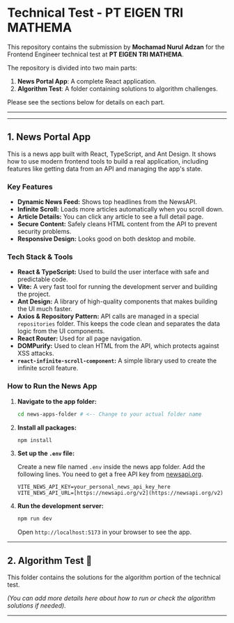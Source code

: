 # Technical Test - PT EIGEN TRI MATHEMA

This repository contains the submission by **Mochamad Nurul Adzan** for the Frontend Engineer technical test at **PT EIGEN TRI MATHEMA**.

The repository is divided into two main parts:
1.  **News Portal App**: A complete React application.
2.  **Algorithm Test**: A folder containing solutions to algorithm challenges.

Please see the sections below for details on each part.

---
---

## 1. News Portal App

This is a news app built with React, TypeScript, and Ant Design. It shows how to use modern frontend tools to build a real application, including features like getting data from an API and managing the app's state.

### Key Features

* **Dynamic News Feed:** Shows top headlines from the NewsAPI.
* **Infinite Scroll:** Loads more articles automatically when you scroll down.
* **Article Details:** You can click any article to see a full detail page.
* **Secure Content:** Safely cleans HTML content from the API to prevent security problems.
* **Responsive Design:** Looks good on both desktop and mobile.

### Tech Stack & Tools

* **React & TypeScript:** Used to build the user interface with safe and predictable code.
* **Vite:** A very fast tool for running the development server and building the project.
* **Ant Design:** A library of high-quality components that makes building the UI much faster.
* **Axios & Repository Pattern:** API calls are managed in a special `repositories` folder. This keeps the code clean and separates the data logic from the UI components.
* **React Router:** Used for all page navigation.
* **DOMPurify:** Used to clean HTML from the API, which protects against XSS attacks.
* **`react-infinite-scroll-component`:** A simple library used to create the infinite scroll feature.

### How to Run the News App

1.  **Navigate to the app folder:**
    ```bash
    cd news-apps-folder # <-- Change to your actual folder name
    ```

2.  **Install all packages:**
    ```bash
    npm install
    ```

3.  **Set up the `.env` file:**

    Create a new file named `.env` inside the news app folder. Add the following lines. You need to get a free API key from [newsapi.org](https://newsapi.org).

    ```env
    VITE_NEWS_API_KEY=your_personal_news_api_key_here
    VITE_NEWS_API_URL=[https://newsapi.org/v2](https://newsapi.org/v2)
    ```

4.  **Run the development server:**
    ```bash
    npm run dev
    ```
    Open `http://localhost:5173` in your browser to see the app.

---

## 2. Algorithm Test 🧠

This folder contains the solutions for the algorithm portion of the technical test.

*(You can add more details here about how to run or check the algorithm solutions if needed).*

---
